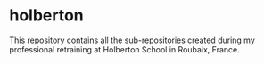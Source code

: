 # holberton
This repository contains all the sub-repositories created during my professional retraining at Holberton School in Roubaix, France.

